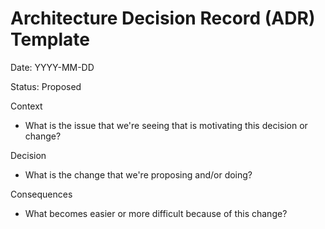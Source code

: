 # Architecture Decision Record (ADR) Template

Date: YYYY-MM-DD

Status: Proposed

Context
- What is the issue that we're seeing that is motivating this decision or change?

Decision
- What is the change that we're proposing and/or doing?

Consequences
- What becomes easier or more difficult because of this change?
